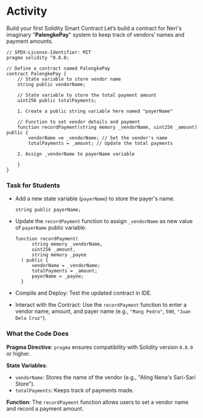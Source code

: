 # Activity

Build your first Solidity Smart Contract
Let’s build a contract for Neri's imaginary "**PalengkePay**" system to keep track of vendors’ names and payment amounts.

```solidity
// SPDX-License-Identifier: MIT
pragma solidity ^0.8.0;

// Define a contract named PalengkePay
contract PalengkePay {
    // State variable to store vendor name
    string public vendorName;

    // State variable to store the total payment amount
    uint256 public totalPayments;

    1. Create a public string variable here named "payerName"

    // Function to set vendor details and payment
    function recordPayment(string memory _vendorName, uint256 _amount) public {
        vendorName =e _vendorName; // Set the vendor's name
        totalPayments = _amount; // Update the total payments

    2. Assign _vendorName to payerName variable

    }
}
```

### Task for Students

- Add a new state variable (`payerName`) to store the payer's name.

  ```solidity
  string public payerName;
  ```

- Update the `recordPayment` function to assign `_vendorName` as new value of `payerName` public variable.

  ```solidity
  function recordPayment(
        string memory _vendorName,
        uint256 _amount,
        string memory _payee
    ) public {
        vendorName = _vendorName;
        totalPayments = _amount;
        payerName = _payee;
    }
  ```

- Compile and Deploy: Test the updated contract in IDE.
- Interact with the Contract: Use the `recordPayment` function to enter a vendor name, amount, and payer name (e.g., `"Mang Pedro"`, `500`, `"Juan Dela Cruz"`).

### What the Code Does

**Pragma Directive**: `pragma` ensures compatibility with Solidity version `0.8.0` or higher.

**State Variables**:

- `vendorName`: Stores the name of the vendor (e.g., "Aling Nena's Sari-Sari Store").
- `totalPayments`: Keeps track of payments made.

**Function**: The `recordPayment` function allows users to set a vendor name and record a payment amount.

